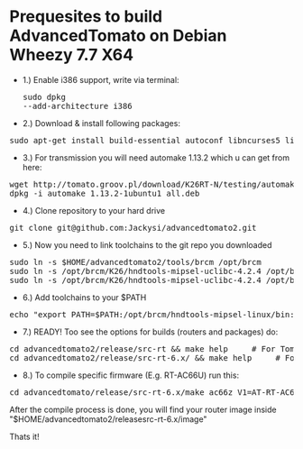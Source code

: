 # Prequesites to build AdvancedTomato on Debian Wheezy 7.7 X64

- 1.) Enable i386 support, write via terminal: <pre>sudo dpkg --add-architecture i386</pre>

- 2.) Download & install following packages:
<pre>sudo apt-get install build-essential autoconf libncurses5 libncurses5-dev m4 bison flex libstdc++6-4.4-dev g++-4.4 g++ libtool sqlite gcc g++ binutils patch bzip2 flex bison make gettext unzip zlib1g-dev libc6 gperf sudo automake automake1.9 git-core lib32stdc++6 libncurses5 libncurses5-dev m4 bison gawk flex libstdc++6-4.4-dev g++-4.4-multilib g++ git gitk zlib1g-dev autopoint libtool shtool autogen mtd-utils gcc-multilib gconf-editor lib32z1-dev pkg-config gperf libssl-dev libxml2-dev libelf1:i386 make intltool libglib2.0-dev libstdc++5 texinfo dos2unix xsltproc libnfnetlink0 libcurl4-openssl-dev libxml2-dev libgtk2.0-dev libnotify-dev libevent-dev mc</pre>

- 3.) For transmission you will need automake 1.13.2 which u can get from here:
<pre>wget http://tomato.groov.pl/download/K26RT-N/testing/automake_1.13.2-1ubuntu1_all.deb
dpkg -i automake_1.13.2-1ubuntu1_all.deb</pre>

- 4.) Clone repository to your hard drive
<pre>git clone git@github.com:Jackysi/advancedtomato2.git</pre>

- 5.) Now you need to link toolchains to the git repo you downloaded
<pre>sudo ln -s $HOME/advancedtomato2/tools/brcm /opt/brcm
sudo ln -s /opt/brcm/K26/hndtools-mipsel-uclibc-4.2.4 /opt/brcm/hndtools-mipsel-linux
sudo ln -s /opt/brcm/K26/hndtools-mipsel-uclibc-4.2.4 /opt/brcm/hndtools-mipsel-uclibc</pre>

- 6.) Add toolchains to your $PATH
<pre>echo "export PATH=$PATH:/opt/brcm/hndtools-mipsel-linux/bin:/opt/brcm/hndtools-mipsel-uclibc/bin:/sbin/" >> ~/.profile && source ~/.profile</pre>

- 7.) READY! Too see the options for builds (routers and packages) do:
<pre>cd advancedtomato2/release/src-rt && make help     # For Tomato RT-N builds
cd advancedtomato2/release/src-rt-6.x/ && make help		# For Tomato RT-AC builds</pre>

- 8.) To compile specific firmware (E.g. RT-AC66U) run this:
<pre>cd advancedtomato/release/src-rt-6.x/make ac66z V1=AT-RT-AC6x V2=2.4-124</pre>
After the compile process is done, you will find your router image inside "$HOME/advancedtomato2/releasesrc-rt-6.x/image"

Thats it!
